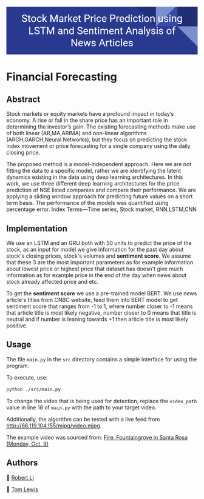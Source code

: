 ![Project Header](/figures/label.PNG)

# Financial Forecasting

## Abstract

Stock markets or equity markets have a profound impact in today’s economy. A rise or fall in the share price has an important role in determining the investor’s gain.
The existing forecasting methods make use of both linear (AR,MA,ARIMA) and non-linear algorithms (ARCH,GARCH,Neural Networks),
but they focus on predicting the stock index movement or price forecasting for a single company using the daily closing price. 

The proposed method is a model-independent approach. Here we are not fitting the data to a specific model, rather we are identifying the latent dynamics existing 
in the data using deep learning architectures. In this work, we use three different deep learning architectures for the price prediction of NSE listed companies
and compare their performance. We are applying a sliding window approach for predicting future values on a short term basis. The performance of the models was
quantified using percentage error. Index Terms—Time series, Stock market, RNN,LSTM,CNN


## Implementation

We use an LSTM and an GRU both with 50 units to predict the price of the stock, as an input for model we give information for the past day about stock's closing prices, stock's volumes and **sentiment score**. We assume that these 3 are the most important parameters as for example information about lowest price or highest price that dataset has doesn't give much information as for example price in the end of the day when news about stock already affected price and etc. 

To get the **sentiment score** we use a pre-trained model BERT. We use news article's titles from CNBC website, feed them into BERT model to get sentiment score that ranges from -1 to 1, where number closer to -1 means that article title is most likely negative, number closer to 0 means that title is neutral and if number is leaning towards +1 then article title is most likely positive.  

## Usage

The file `main.py` in the `src` directory contains a simple interface for using the program.

To execute, use:

```sh
python ./src/main.py
```

To change the video that is being used for detection, replace the `video_path` value in line 18 of `main.py` with the path to your target video.

Additionally, the algorithm can be tested with a live feed from http://66.119.104.155/mjpg/video.mjpg.

The example video was sourced from: [Fire: Fountaingrove in Santa Rosa (Monday, Oct. 9)](https://www.youtube.com/watch?v=TR-9IdfqaKY)



## Authors


:link: [Robert Li](https://github.com/mediolanum1)

:link: [Tom Lewis](https://github.com/tom837)

